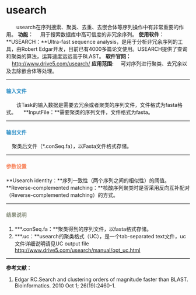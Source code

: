 # usearch
　　usearch在序列搜索、聚类、去重、去嵌合体等序列操作中有非常重要的作用。
**功能：**
&nbsp;&nbsp;&nbsp;&nbsp;用于搜索数据库中高可信度的非冗余序列。
**使用软件：**
　　**USEARCH：**Ultra-fast sequence analysis，是用于分析非冗余序列的工具，由Robert Edgar开发，目前已有4000多篇论文使用。USEARCH提供了查询和聚类的算法，运算速度远远高于BLAST。
**软件官网：**
&nbsp;&nbsp;&nbsp;&nbsp;http://www.drive5.com/usearch/
**应用范围:**
&nbsp;&nbsp;&nbsp;&nbsp;可对序列进行聚类、去冗余以及去除嵌合体等处理。

****
#### **<i class="fa fa-dot-circle-o" aria-hidden="true" style="color:#3090C7"></i><span style="color:#3090C7"> 输入文件**
　　该Task的输入数据是需要去冗余或者聚类的序列文件，文件格式为fasta格式。
&nbsp;&nbsp;&nbsp;&nbsp;**InputFile：**需要聚类的序列文件，文件格式为fasta。

****
#### **<i class="fa fa-dot-circle-o" aria-hidden="true" style="color:#3090C7"></i><span style="color:#3090C7"> 输出文件**
&nbsp;&nbsp;&nbsp;&nbsp;聚类后文件（*.conSeq.fa），以Fasta文件格式存储。
***

#### **<i class="fa fa-cog" aria-hidden="true" style="color:#F88158"></i> <span style="color:#F88158">参数设置**
**Usearch identity：**序列一致性（两个序列之间的相似性）的阈值。
**Reverse-complemented matching：**核酸序列聚类时是否采用反向互补配对（Reverse-complemented matching）的方式。
****
#### **<i class="fa fa-file-text" aria-hidden="true" style="color:#848b79"></i><span style="color:#848b79"> 结果说明**
1)	**\*.conSeq.fa：**聚类得到的序列文件，以fasta格式存储。
2)	**\*.uc：**usearch的聚类格式（UC），是一个tab-separated text文件，uc文件详细说明请见UC output file http://www.drive5.com/usearch/manual/opt_uc.html
***

**参考文献：**
1.	Edgar RC.Search and clustering orders of magnitude faster than BLAST. Bioinformatics. 2010 Oct 1; 26(19):2460-1.

